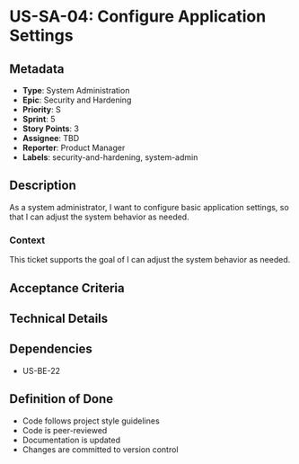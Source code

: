 # US-SA-04: Configure Application Settings

## Metadata
- **Type**: System Administration
- **Epic**: Security and Hardening
- **Priority**: S
- **Sprint**: 5
- **Story Points**: 3
- **Assignee**: TBD
- **Reporter**: Product Manager
- **Labels**: security-and-hardening, system-admin

## Description
As a system administrator, I want to configure basic application settings, so that I can adjust the system behavior as needed.

### Context
This ticket supports the goal of I can adjust the system behavior as needed.

## Acceptance Criteria

## Technical Details

## Dependencies
- US-BE-22

## Definition of Done
- Code follows project style guidelines
- Code is peer-reviewed
- Documentation is updated
- Changes are committed to version control
